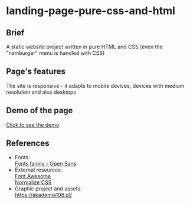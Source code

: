 # landing-page-pure-css-and-html

## Brief 
A static website project written in pure HTML and CSS (even the "hamburger" menu is handled with CSS)

## Page's features
The site is responsive - it adapts to mobile devices, devices with medium resolution and also desktops
 
## Demo of the page
[Click to see the demo](https://den0702.github.io/landing-page-pure-css-and-html/)

## References
- Fonts:  
    [Fonts family - Open Sans](https://fonts.google.com/specimen/Open+Sans)  
- External resources:  
    [Font Awesome](https://use.fontawesome.com/releases/v5.0.7/css/all.css)  
    [Normalize CSS](https://github.com/kristerkari/normalize.scss/blob/master/_normalize.scss)
- Graphic project and assets:  
    https://akademia108.pl/
    

    

